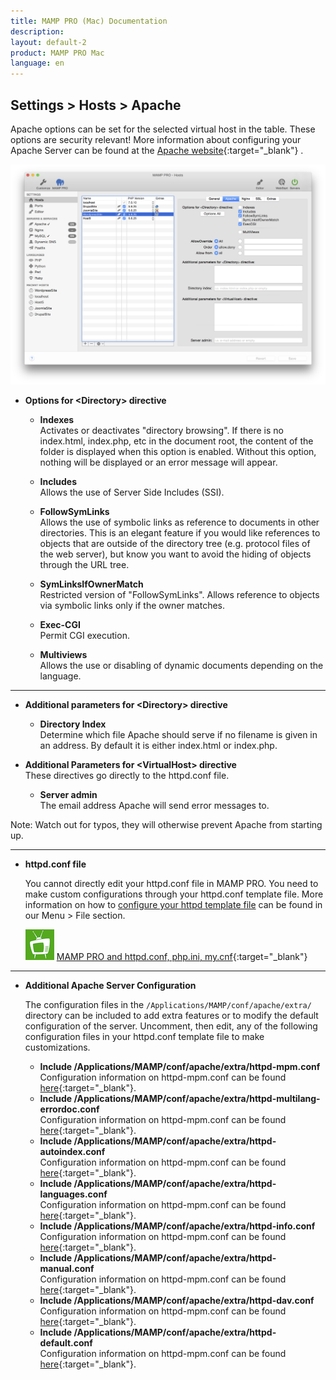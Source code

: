 ```yaml
---
title: MAMP PRO (Mac) Documentation
description: 
layout: default-2
product: MAMP PRO Mac
language: en
---
```


## Settings > Hosts > Apache

Apache options can be set for the selected virtual host in the table. These options are security relevant! More information about configuring your Apache Server can be found at the [Apache website](https://httpd.apache.org/docs/2.2/){:target="_blank"} .

![MAMP](Apache.png)

*  **Options for &lt;Directory&gt; directive**  

    *  **Indexes**  
       Activates or deactivates "directory browsing". If there is no index.html, index.php, etc in the document root,
       the content of the folder is displayed when this option is enabled. Without this option, nothing will be displayed
       or an error message will appear.

   *  **Includes**  
       Allows the use of Server Side Includes (SSI).

    *  **FollowSymLinks**  
       Allows the use of symbolic links as reference to documents in other directories. This is an elegant feature if
       you would like references to objects that are outside of the directory tree (e.g. protocol files of the web server),
       but know you want to avoid the hiding of objects through the URL tree.

    *  **SymLinksIfOwnerMatch**  
       Restricted version of "FollowSymLinks". Allows reference to objects via symbolic links only if the owner matches.

    *  **Exec-CGI**  
       Permit CGI execution.

    *  **Multiviews**  
       Allows the use or disabling of dynamic documents depending on the language.

---

*  **Additional parameters for &lt;Directory&gt; directive**  

   *  **Directory Index**  
      Determine which file Apache should serve if no filename is given in an address.
      By default it is either index.html or index.php.

*  **Additional Parameters for &lt;VirtualHost&gt; directive**  
   These directives go directly to the httpd.conf file. 


   *  **Server admin**  
      The email address Apache will send error messages to.

<div class="alert" role="alert">
Note: Watch out for typos, they will otherwise prevent Apache from starting up.
</div>

---

*  **httpd.conf file**  

   You cannot directly edit your httpd.conf file in MAMP PRO. You need to make custom configurations through your httpd.conf template file. More information on how to [configure your httpd template file](../../../Menu/File#edit_templates) can be found in our Menu > File section.

   ![MAMP](../../../Videos/MAMPtv.png) [MAMP PRO and httpd.conf, php.ini, my.cnf](https://www.youtube.com/watch?v=tYLykP2CxMM){:target="_blank"}

---

*  **Additional Apache Server Configuration**

   The configuration files in the `/Applications/MAMP/conf/apache/extra/` directory can be included to add extra features or to modify the default configuration of the server. Uncomment, then edit, any of the following configuration files in your httpd.conf template file to make customizations.
   
      *  **Include /Applications/MAMP/conf/apache/extra/httpd-mpm.conf**  
       Configuration information on httpd-mpm.conf can be found [here](https://www.mamp.info/en/downloads/older-versions/){:target="_blank"}. 
      *  **Include /Applications/MAMP/conf/apache/extra/httpd-multilang-errordoc.conf**  
       Configuration information on httpd-mpm.conf can be found [here](https://www.mamp.info/en/downloads/older-versions/){:target="_blank"}. 
      *  **Include /Applications/MAMP/conf/apache/extra/httpd-autoindex.conf**  
       Configuration information on httpd-mpm.conf can be found [here](https://www.mamp.info/en/downloads/older-versions/){:target="_blank"}. 
      *  **Include /Applications/MAMP/conf/apache/extra/httpd-languages.conf**  
       Configuration information on httpd-mpm.conf can be found [here](https://www.mamp.info/en/downloads/older-versions/){:target="_blank"}. 
      *  **Include /Applications/MAMP/conf/apache/extra/httpd-info.conf**  
       Configuration information on httpd-mpm.conf can be found [here](https://www.mamp.info/en/downloads/older-versions/){:target="_blank"}. 
      *  **Include /Applications/MAMP/conf/apache/extra/httpd-manual.conf**  
       Configuration information on httpd-mpm.conf can be found [here](https://www.mamp.info/en/downloads/older-versions/){:target="_blank"}. 
      *  **Include /Applications/MAMP/conf/apache/extra/httpd-dav.conf**  
       Configuration information on httpd-mpm.conf can be found [here](https://www.mamp.info/en/downloads/older-versions/){:target="_blank"}. 
      *  **Include /Applications/MAMP/conf/apache/extra/httpd-default.conf**  
       Configuration information on httpd-mpm.conf can be found [here](https://www.mamp.info/en/downloads/older-versions/){:target="_blank"}. 
       
      

